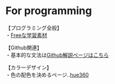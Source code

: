 # For programming  
【プログラミング全般】  
・[Freeな学習素材](https://github.com/EbookFoundation)  

【Github関連】  
・基本的な文法は[Github解説ページはこちら](https://docs.github.com/ja/github/writing-on-github/getting-started-with-writing-and-formatting-on-github/basic-writing-and-formatting-syntax)  

【カラーデザイン】  
・色の配色を決めるページ‥[hue360](http://hue360.herokuapp.com/)  
